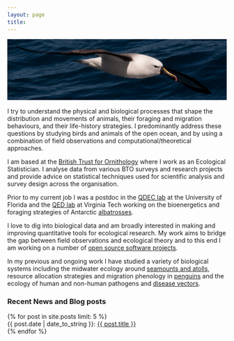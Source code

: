 ```yaml
---
layout: page
title: 
---
```


<img class="img-wide" src="/public/images/IYNA_JC66_3257_wide.jpg"><br>

I try to understand the physical and biological processes that shape the distribution and movements of animals, their foraging and migration behaviours, and their life-history strategies. I predominantly address these questions by studying birds and animals of the open ocean, and by using a combination of field observations and computational/theoretical approaches. 

I am based at the [British Trust for Ornithology](https://www.bto.org/) where I work as an Ecological Statistician. I analyse data from various BTO surveys and research projects and provide advice on statistical techniques used for scientific analysis and survey design across the organisation.

Prior to my current job I was a postdoc in the [QDEC lab](http://www.sadieryan.net/) at the University of Florida and the [QED lab](http://leah.johnson-gramacy.com/QED/) at Virginia Tech working on the bioenergetics and foraging strategies of Antarctic [albatrosses](http://pboesu.github.io/research/#albatross). 

I love to dig into biological data and am broadly interested in making and improving quantitative tools for ecological research. My work aims to bridge the gap between field observations and ecological theory and to this end I am working on a number of [open source software projects](http://pboesu.github.io/software).

In my previous and ongoing work I have studied a variety of biological systems including the midwater ecology around [seamounts and atolls](http://pboesu.github.io/research/#seamounts), resource allocation strategies and migration phenology in [penguins](http://pboesu.github.io/research/#albatross) and the ecology of human and non-human pathogens and [disease vectors](http://pboesu.github.io/research/#disease). 




<h3> Recent News and Blog posts  </h3>

<div class="post-titles">
  {% for post in site.posts limit: 5 %}
   <div class="post-title">
   {{ post.date | date_to_string }}:   <a href="{{ post.url }}">{{ post.title }}</a>
  </div>
  {% endfor %}
</div>
